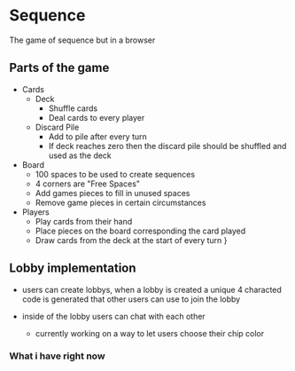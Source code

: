 # Sequence

The game of sequence but in a browser


## Parts of the game

- Cards
    - Deck
        - Shuffle cards
        - Deal cards to every player
    - Discard Pile
        - Add to pile after every turn
        - If deck reaches zero then the discard pile should be shuffled and used
        as the deck
- Board
    - 100 spaces to be used to create sequences
    - 4 corners are "Free Spaces"
    - Add games pieces to fill in unused spaces
    - Remove game pieces in certain circumstances
- Players
    - Play cards from their hand
    - Place pieces on the board corresponding the card played
    - Draw cards from the deck at the start of every turn
}


## Lobby implementation
- users can create lobbys, when a lobby is created a unique 4 characted code is generated that
other users can use to join the lobby

- inside of the lobby users can chat with each other
    - currently working on a way to let users choose their chip color

### What i have right now

